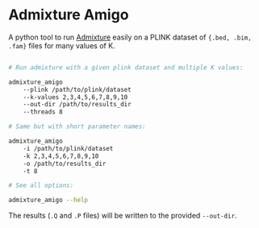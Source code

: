 # Admixture Amigo

A python tool to run [Admixture](https://www.genetics.ucla.edu/software/admixture/) easily on a PLINK dataset of `{.bed, .bim, .fam}` files for many values of K.

```bash

# Run admixture with a given plink dataset and multiple K values:

admixture_amigo
    --plink /path/to/plink/dataset
    --k-values 2,3,4,5,6,7,8,9,10
    --out-dir /path/to/results_dir
    --threads 8

# Same but with short parameter names:

admixture_amigo
    -i /path/to/plink/dataset
    -k 2,3,4,5,6,7,8,9,10
    -o /path/to/results_dir
    -t 8

# See all options:

admixture_amigo --help
```

The results (`.Q` and `.P` files) will be written to the provided `--out-dir`.
